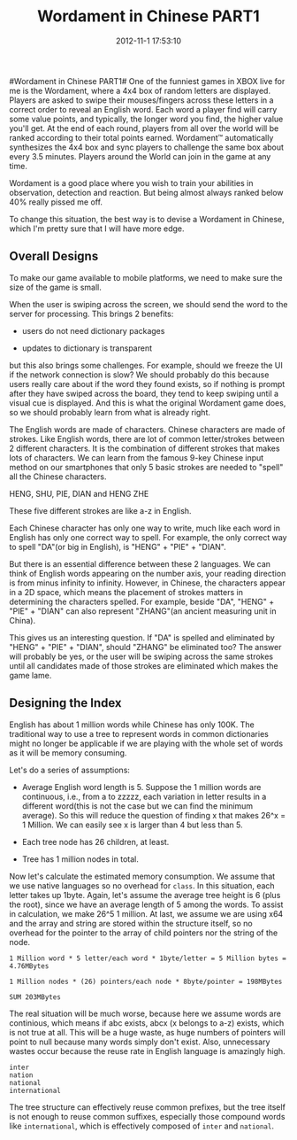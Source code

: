 ﻿---
date: 2012-11-1 17:53:10
title: Wordament in Chinese PART1
layout: post
tags:
    - SILVERLIGHT
categories:
    - Dev
---

#Wordament in Chinese PART1#
One of the funniest games in XBOX live for me is the Wordament, where a 4x4 box of random letters are displayed. Players are asked to swipe their mouses/fingers across these letters in a correct order to reveal an English word. Each word a player find will carry some value points, and typically, the longer word you find, the higher value you'll get. At the end of each round, players from all over the world will be ranked according to their total points earned. Wordament™ automatically synthesizes the 4x4 box and sync players to challenge the same box about every 3.5 minutes. Players around the World can join in the game at any time. 

Wordament is a good place where you wish to train your abilities in observation, detection and reaction. But being almost always ranked below 40% really pissed me off. 

To change this situation, the best way is to devise a Wordament in Chinese, which I'm pretty sure that I will have more edge.
## Overall Designs ##

To make our game available to mobile platforms, we need to make sure the size of the game is small. 

When the user is swiping across the screen, we should send the word to the server for processing. This brings 2 benefits:
 
- users do not need dictionary packages
 
- updates to dictionary is transparent

but this also brings some challenges. For example, should we freeze the UI if the network connection is slow? We should probably do this because users really care about if the word they found exists, so if nothing is prompt after they have swiped across the board, they tend to keep swiping until a visual cue is displayed. And this is what the original Wordament game does, so we should probably learn from what is already right.

The English words are made of characters. Chinese characters are made of strokes. Like English words, there are lot of common letter/strokes between 2 different characters. It is the combination of different strokes that makes lots of characters. We can learn from the famous 9-key Chinese input method on our smartphones that only 5 basic strokes are needed to "spell" all the Chinese characters. 

HENG, SHU, PIE, DIAN and HENG ZHE

These five different strokes are like a-z in English.

Each Chinese character has only one way to write, much like each word in English has only one correct way to spell. For example, the only correct way to spell "DA"(or big in English), is "HENG" + "PIE" + "DIAN".

But there is an essential difference between these 2 languages. We can think of English words appearing on the number axis, your reading direction is from minus infinity to infinity. However, in Chinese, the characters appear in a 2D space, which means the placement of strokes matters in determining the characters spelled. For example, beside "DA", "HENG" + "PIE" + "DIAN" can also represent "ZHANG"(an ancient measuring unit in China).

 This gives us an interesting question. If "DA" is spelled and eliminated by "HENG" + "PIE" + "DIAN", should "ZHANG" be eliminated too? The answer will probably be yes, or the user will be swiping across the same strokes until all candidates made of those strokes are eliminated which makes the game lame.

## Designing the Index ##

English has about 1 million words while Chinese has only 100K. The traditional way to use a tree to represent words in common dictionaries might no longer be applicable if we are playing with the whole set of words as it will be memory consuming.

Let's do a series of assumptions: 

- Average English word length is 5. Suppose the 1 million words are continuous, i.e., from a to zzzzz, each variation in letter results in a different word(this is not the case but we can find the minimum average). So this will reduce the question of finding x that makes 26^x = 1 Million. We can easily see x is larger than 4 but less than 5.
- Each tree node has 26 children, at least.

- Tree has 1 million nodes in total.

Now let's calculate the estimated memory consumption. We assume that we use native languages so no overhead for `class`. In this situation, each letter takes up 1byte. Again, let's assume the average tree height is 6 (plus the root), since we have an average length of 5 among the words. To assist in calculation, we make 26^5 1 million. At last, we assume we are using x64 and the array and string are stored within the structure itself, so no overhead for the pointer to the array of child pointers nor the string of the node.

    1 Million word * 5 letter/each word * 1byte/letter = 5 Million bytes = 4.76MBytes
    
    1 Million nodes * (26) pointers/each node * 8byte/pointer = 198MBytes
    
    SUM 203MBytes
    
The real situation will be much worse, because here we assume words are continious, which means if abc exists, abcx (x belongs to a-z) exists, which is not true at all. This will be a huge waste, as huge numbers of pointers will point to null because many words simply don't exist. Also, unnecessary wastes occur because the reuse rate in English language is amazingly high.

    inter
    nation
    national
    international

The tree structure can effectively reuse common prefixes, but the tree itself is not enough to reuse common suffixes, especially those compound words like `international`, which is effectively composed of `inter` and `national`.
